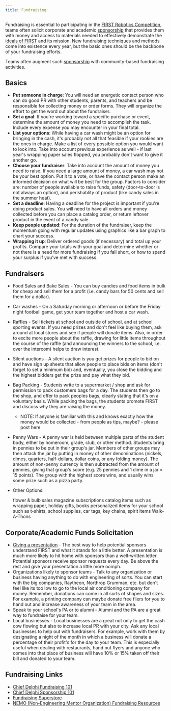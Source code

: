 ```yaml
---
title: Fundraising
---
```


Fundraising is essential to participating in the [FIRST Robotics Competition](first-robotics-competition), teams often solicit corporate and academic [sponsorship](sponsorship "Sponsorship") that provides them with money and access to materials needed to effectively demonstrate the [ideals of FIRST](first-philosophy "FIRST philosophy") and its mission. New fundraising techniques and methods come into existence every year, but the basic ones should be the backbone of your fundraising efforts.

Teams often augment such [sponsorship](sponsorship "Sponsorship") with community-based fundraising activities.

## Basics

- **Put someone in charge**: You will need an energetic contact person who can do good PR with other students, parents, and teachers and be responsible for collecting money or order forms. They will organize the effort to get the word out about the fundraiser.
- **Set a goal**: If you're working toward a specific purchase or event, determine the amount of money you need to accomplish the task. Include every expense you may encounter in your final total.
- **List your options**: While having a car wash might be an option for bringing in the cash, it's probably not all that feasible if your rookies are the ones in charge. Make a list of every possible option you would want to look into. Take into account previous experience as well - if last year's wrapping paper sales flopped, you probably don't want to give it another go.
- **Choose your fundraiser**: Take into account the amount of money you need to raise. If you need a large amount of money, a car wash may not be your best option. Put it to a vote, or have the contact person make an informed decision on what will be best for the group. Factors to consider are: number of people available to raise funds, safety (door-to-door is not always an option), and perishablity of product (like candy sales in the summer heat).
- **Set a deadline**: Having a deadline for the project is important if you're doing product sales. You will need to have all orders and money collected before you can place a catalog order, or return leftover product in the event of a candy sale.
- **Keep people updated**: For the duration of the fundraiser, keep the momentum going with regular updates using graphics like a bar graph to chart your success.
- **Wrapping it up**: Deliver ordered goods (if necessary) and total up your profits. Compare your totals with your goal and determine whether or not there is a need for more fundraising if you fall short, or how to spend your surplus if you've met with success.

## Fundraisers

- Food Sales and Bake Sales - You can buy candies and food items in bulk for cheap and sell them for a profit (i.e. candy bars for 50 cents and sell them for a dollar).
- Car washes - On a Saturday morning or afternoon or before the Friday night football game, get your team together and host a car wash.
- Raffles - Sell tickets at school and outside of school, and at school sporting events. If you need prizes and don't feel like buying them, ask around at local stores and see if people will donate items. Also, in order to excite more people about the raffle, drawing for little items throughout the course of the raffle (and announcing the winners to the school, i.e. over the intercom) helps to draw interest.
- Silent auctions - A silent auction is you get prizes for people to bid on and have sign up sheets that allow people to place bids on items (don't forget to set a minimum bid) and, eventually, you close the bidding and the highest bidders get the prize and pay what they bid.
- Bag Packing - Students write to a supermarket / shop and ask for permission to pack customers bags for a day. The students then go to the shop, and offer to pack peoples bags, clearly stating that it's on a voluntary basis. While packing the bags, the students promote FIRST and discuss why they are raising the money. 

  - NOTE: If anyone is familiar with this and knows exactly how the money would be collected - from people as tips, maybe? - please post here

- Penny Wars - A penny war is held between multiple parts of the student body, either by homeroom, grade, club, or other method. Students bring in pennies to be put in their group's jar. Members of other groups may then attack the jar by putting in money of other denominations (nickels, dimes, quarters, half-dollars, dollar coins, or any folding money). The amount of non-penny currency is then subtracted from the amount of pennies, giving that group's score (e.g. 25 pennies and 1 dime in a jar = 15 points). The group with the highest score wins, and usually wins some prize such as a pizza party.

- Other Options:

  flower & bulb sales magazine subscriptions catalog items such as wrapping paper, holiday gifts, books personalized items for your school such as t-shirts, school supplies, car tags, key chains, spirit items Walk-A-Thons

## Corporate/Academic Funds Solicitation

- [Giving a presentation](http://www.firstnemo.org/resources.htm "http://www.firstnemo.org/resources.htm") - The best way to help potential sponsors understand FIRST and what it stands for a little better. A presentation is much more likely to hit home with sponsors than a well-written letter. Potential sponsors receive sponsor requests every day. Be above the rest and give your presentation a little more oomph.
- Organizations likely to sponsor teams - Talk to any organization or business having anything to do with engineering of sorts. You can start with the big companies, Raytheon, Northrop Grumman, etc. but don't feel like its too low to go to the local air conditioning company for money. Remember, donations can come in all sorts of shapes and sizes. For example, a printing company can maybe donate free fliers for you to hand out and increase awareness of your team in the area.
- Speak to your school's PA or to alumni - Alumni and the PA are a great way to fundraise for your team.
- Local businesses - Local businesses are a great not only to get the cash cow flowing but also to increase local PR with your city. Ask any local businesses to help out with fundraisers. For example, work with them by designating a night of the month in which a business will donate a percentage of their profit's for the day to your team. This is especially useful when dealing with restaurants, hand out flyers and anyone who comes into that place of business will have 10% or 15% taken off their bill and donated to your team.

## Fundraising Links

- [Chief Delphi Fundraising 101](http://www.chiefdelphi.com/forums/showthread.php?t=68044 "http://www.chiefdelphi.com/forums/showthread.php?t=68044")
- [Chief Delphi Sponsorship 101](http://www.chiefdelphi.com/forums/showthread.php?t=68051 "http://www.chiefdelphi.com/forums/showthread.php?t=68051")
- [Fundraising Superstore](http://www.fundraisersuperstore.com/ "http://www.fundraisersuperstore.com/")
- [NEMO (Non-Engineering Mentor Organization) Fundraising Resources](http://www.firstnemo.org/resources.htm "http://www.firstnemo.org/resources.htm")

